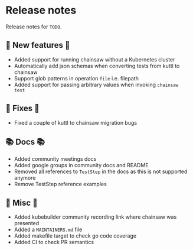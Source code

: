 # Release notes

Release notes for `TODO`.

<!--
## ‼️ Breaking changes ‼️

## ✨ UI changes ✨

## ⭐ Examples ⭐

## ⛵ Tutorials ⛵
-->

## 💫 New features 💫

- Added support for running chainsaw without a Kubernetes cluster
- Automatically add json schemas when converting tests from kuttl to chainsaw
- Support glob patterns in operation `file` i.e. filepath
- Added support for passing arbitrary values when invoking `chainsaw test`

## 🔧 Fixes 🔧

- Fixed a couple of kuttl to chainsaw migration bugs

## 📚 Docs 📚

- Added community meetings docs
- Added google groups in community docs and README
- Removed all references to `TestStep` in the docs as this is not supported anymore
- Remove TestStep reference examples

## 🎸 Misc 🎸

- Added kubebuilder community recording link where chainsaw was presented
- Added a `MAINTAINERS.md` file
- Added makefile target to check go code coverage
- Added CI to check PR semantics
